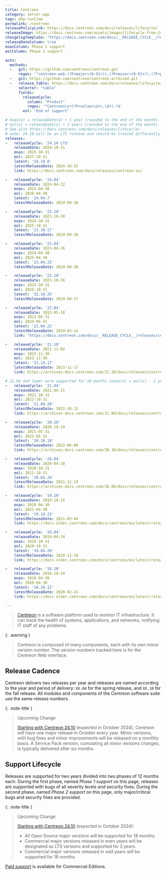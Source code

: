 ```yaml
---
title: Centreon
category: server-app
tags: php-runtime
permalink: /centreon
releasePolicyLink: https://docs.centreon.com/docs/releases/lifecycle/
releaseImage: https://docs.centreon.com/assets/images/lifecycle-from-24.10-de6e3693d62648fbe4760ab65fa21015.png
changelogTemplate: "https://docs.centreon.com/docs/__RELEASE_CYCLE__/releases/centreon-os/#{{'__LATEST__'|replace:'.',''}}"
releaseDateColumn: true
eoasColumn: Phase 1 support
eolColumn: Phase 2 support

auto:
  methods:
  -   git: https://github.com/centreon/centreon.git
      regex: '^centreon-web-(?P<major>[0-9]+)\.(?P<minor>[0-9]+)\.(?P<patch>[0-9]+)$'
  -   git: https://github.com/centreon/centreon-archived.git
  -   release_table: https://docs.centreon.com/docs/releases/lifecycle/
      selector: "table"
      fields:
        releaseCycle:
          column: "Product"
          regex: '^Centreon\s+(?P<value>\d+\.\d+).*$'
        eol: "End of support"

# eoas(x) = releaseDate(x) + 1 year (rounded to the end of the month).
# eol(x) = releaseDate(x) + 2 years (rounded to the end of the month).
# See also https://docs.centreon.com/docs/releases/lifecycle/
# note: 24.10 will be an LTS release and should be treated differently
releases:
-   releaseCycle: '24.10 LTS'
    releaseDate: 2024-10-31
    eoas: 2025-10-31
    eol: 2027-10-31
    latest: '24.10.0'
    latestReleaseDate: 2024-10-31
    link: https://docs.centreon.com/docs/releases/centreon-os/

-   releaseCycle: '24.04'
    releaseDate: 2024-04-22
    eoas: 2025-04-30
    eol: 2026-04-30
    latest: '24.04.7'
    latestReleaseDate: 2024-09-30

-   releaseCycle: '23.10'
    releaseDate: 2023-10-30
    eoas: 2024-10-31
    eol: 2025-10-31
    latest: '23.10.17'
    latestReleaseDate: 2024-09-30

-   releaseCycle: '23.04'
    releaseDate: 2023-04-26
    eoas: 2024-04-30
    eol: 2025-04-30
    latest: '23.04.22'
    latestReleaseDate: 2024-09-30

-   releaseCycle: '22.10'
    releaseDate: 2022-10-26
    eoas: 2023-10-31
    eol: 2024-10-31
    latest: '22.10.25'
    latestReleaseDate: 2024-09-27

-   releaseCycle: '22.04'
    releaseDate: 2022-05-18
    eoas: 2023-05-31
    eol: 2024-05-31
    latest: '22.04.22'
    latestReleaseDate: 2024-03-14
    link: "https://docs.centreon.com/docs/__RELEASE_CYCLE__/releases/centreon-core/#{{'__LATEST__'|replace:'.',''}}"

-   releaseCycle: '21.10'
    releaseDate: 2021-11-02
    eoas: 2022-11-30
    eol: 2023-11-30
    latest: '21.10.17'
    latestReleaseDate: 2023-11-17
    link: https://archives-docs.centreon.com/21.10/docs/releases/centreon-core/#211017

# 21.04 and lower were supported for 18 months (eoas(x) = eol(x) - 1 year).
-   releaseCycle: '21.04'
    releaseDate: 2021-04-21
    eoas: 2021-10-31
    eol: 2022-10-31
    latest: '21.04.20'
    latestReleaseDate: 2022-10-12
    link: https://archives-docs.centreon.com/21.04/docs/releases/centreon-core/#210420

-   releaseCycle: '20.10'
    releaseDate: 2020-10-19
    eoas: 2021-05-31
    eol: 2022-05-31
    latest: '20.10.18'
    latestReleaseDate: 2022-06-09
    link: https://archives-docs.centreon.com/20.10/docs/releases/centreon-core/#201018

-   releaseCycle: '20.04'
    releaseDate: 2020-04-20
    eoas: 2020-10-31
    eol: 2021-10-31
    latest: '20.04.20'
    latestReleaseDate: 2021-11-19
    link: https://archives-docs.centreon.com/20.04/docs/releases/centreon-core/#200420

-   releaseCycle: '19.10'
    releaseDate: 2019-10-15
    eoas: 2020-04-30
    eol: 2021-04-30
    latest: '19.10.23'
    latestReleaseDate: 2021-05-04
    link: https://docs-older.centreon.com/docs/centreon/en/latest/release_notes/centreon-19.10.html

-   releaseCycle: '19.04'
    releaseDate: 2019-04-24
    eoas: 2019-10-31
    eol: 2020-10-31
    latest: '19.04.20'
    latestReleaseDate: 2020-11-19
    link: https://docs-older.centreon.com/docs/centreon/en/latest/release_notes/centreon-19.04.html

-   releaseCycle: '18.10'
    releaseDate: 2018-10-24
    eoas: 2019-04-30
    eol: 2020-04-30
    latest: '18.10.12'
    latestReleaseDate: 2020-02-24
    link: https://docs-older.centreon.com/docs/centreon/en/latest/release_notes/centreon-18.10.html

---
```


> [Centreon](https://www.centreon.com/) is a software platform used to monitor IT infrastructure.
> It can track the health of systems, applications, and networks, notifying IT staff of any problems.

{: .warning }
> Centreon is composed of many components, each with its own minor version number.
> The version numbers tracked here is for the Centreon Web interface.

## Release Cadence

Centreon delivers two releases per year and releases are named according to the year and period of
delivery: `XX.04` for the spring release, and `XX.10` for the fall release. All modules and
components of the Centreon software suite use the same release numbers.

{: .note-title }
> Upcoming Change
>
> [Starting with Centreon 24.10](https://www.centreon.com/new-centreon-release-cadence-and-version-lifecycle/)
> (expected in October 2024), Centreon will have one major release
> in October every year. Minor versions, with bug fixes and minor improvements will be released on a monthly basis.
> A Service Pack version, cumulating all minor versions changes, is typically delivered after six months.

## Support Lifecycle

Releases are supported for two years divided into two phases of 12 months each.
During the first phase, named _Phase 1 support_ on this page, releases are supported with bugs of
all severity levels and security fixes. During the second phase, named _Phase 2 support_ on this
page, only major/critical bugs and security fixes are provided.

{: .note-title }
> Upcoming Change
>
> [Starting with Centreon 24.10](https://www.centreon.com/new-centreon-release-cadence-and-version-lifecycle/) (expected in October 2024):
> - All Open Source major versions will be supported for 18 months.
> - Commercial major versions released in even years will be designated as LTS versions and supported for 3 years.
> - Commercial major versions released in odd years will be supported for 18 months.

[Paid support](https://www.centreon.com/centreon-editions/) is available for
Commercial Editions.
